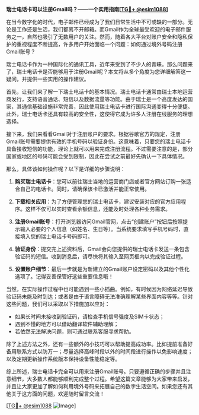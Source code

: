**瑞士电话卡可以注册Gmail吗？——一个实用指南[[TG💪+ @esim1088](https://t.me/s/esim1088)]**

在当今数字化的时代，电子邮件已经成为了我们日常生活中不可或缺的一部分。无论是工作还是生活，我们都离不开邮箱。而Gmail作为全球最受欢迎的电子邮件服务之一，自然也吸引了无数用户的关注。然而，随着各大平台对账户安全和隐私保护的重视程度不断提高，许多用户开始面临一个问题：如何通过境外号码注册Gmail账号？

瑞士电话卡作为一种国际化的通讯工具，近年来受到了不少人的青睐。那么问题来了，瑞士电话卡是否能够用于注册Gmail呢？本文将从多个角度为您详细解答这一疑问，并提供一些实用的操作建议。

首先，让我们来了解一下瑞士电话卡的基本情况。瑞士电话卡通常由瑞士本地运营商发行，支持语音通话、短信以及数据流量等功能。由于瑞士是一个高度发达的国家，其通信基础设施非常完善，因此使用瑞士电话卡进行国际沟通变得十分便捷。此外，瑞士电话卡还具有较高的安全性，这使得它成为许多人注册在线服务的理想选择。

接下来，我们来看看Gmail对于注册账户的要求。根据谷歌官方的规定，注册Gmail账号需要提供有效的手机号码以验证身份。这意味着，只要您的瑞士电话卡具备接收短信的功能，理论上就可以用来完成注册流程。不过需要注意的是，部分国家或地区的号码可能会受到限制，因此在尝试之前最好先确认一下具体情况。

那么，具体该如何操作呢？以下是详细的步骤说明：

1. **购买瑞士电话卡**：您可以前往瑞士当地的运营商门店或者官方网站订购一张适合自己的电话卡。同时，请确保该卡已激活并能正常使用。
   
2. **下载相关应用**：为了方便管理您的瑞士电话卡，建议安装对应的官方应用程序。这样不仅可以实时查看余额信息，还能及时处理各种业务需求。

3. **注册Gmail账号**：打开浏览器访问Gmail官网，点击“创建账户”按钮后按照提示输入必要的个人信息（如姓名、生日等）。当系统要求填写手机号码时，直接填入您的瑞士电话卡号码即可。

4. **验证身份**：提交完上述资料后，Gmail会向您提供的瑞士电话卡发送一条包含验证码的短信。收到消息后，请尽快将其输入至网页框内以完成验证过程。

5. **设置账户细节**：最后一步就是为新建立的Gmail账户设定密码以及其他个性化选项了。记得妥善保管好这些重要信息哦！

当然，在实际操作过程中也可能遇到一些小插曲。例如，有时候因为网络延迟导致验证码未能及时到达；或者是由于语言障碍无法准确理解某些界面内容等等。针对这些问题，我们可以采取以下措施加以应对：

- 如果长时间未接收到验证码，请检查手机信号强度及SIM卡状态；
- 遇到不懂的地方可以借助翻译软件辅助理解；
- 若依然无法解决问题，则可通过联系客服寻求帮助。

除了上述方法之外，还有一些额外的小技巧可以帮助提高成功率。比如提前准备好备用联系方式以防万一；尽量选择高峰时段以外的时间段进行操作以免影响速度；以及定期更新操作系统版本保持设备性能稳定等。

综上所述，瑞士电话卡完全可以用来注册Gmail账号。只要遵循正确的步骤并且注意细节，大多数人都能够顺利完成整个过程。希望这篇文章能够为大家带来启发，并且让大家更加了解如何利用境外号码来拓展自己的数字生活空间。如果您还有其他关于这方面的问题，欢迎随时留言交流！

[[TG💪+ @esim1088](https://t.me/s/esim1088) ![Image](https://i.postimg.cc/4NQfJmqS/Snipaste-2025-05-13-00-14-12.png)]